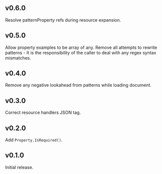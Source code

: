 ## v0.6.0

Resolve patternProperty refs during resource expansion.

## v0.5.0

Allow property examples to be array of any.
Remove all attempts to rewrite patterns - It is the responsibility of the caller to deal with any regex syntax mismatches.

## v0.4.0

Remove any negative lookahead from patterns while loading document.

## v0.3.0

Correct resource handlers JSON tag.

## v0.2.0

Add `Property.IsRequired()`.

## v0.1.0

Initial release.

